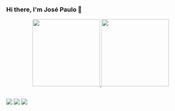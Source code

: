 ### Hi there, I'm José Paulo 👋

<div align="center">
  <a href="https://github.com/joseMarciano">
  <img height="180em" src="https://github-readme-stats.vercel.app/api?username=joseMarciano&show_icons=true&theme=dracula&include_all_commits=true&count_private=true"/>
  <img height="180em" src="https://github-readme-stats.vercel.app/api/top-langs/?username=joseMarciano&layout=compact&langs_count=10&theme=dracula&hide=C"/>
</div>
  
  ##
 
<div> 
  <a href="https://instagram.com/marcianojosepaulo" target="_blank"><img src="https://img.shields.io/badge/-Instagram-%23E4405F?style=for-the-badge&logo=instagram&logoColor=white" target="_blank"></a>
  <a href = "mailto:marcianojosepaulo@gmail.com"><img src="https://img.shields.io/badge/-Gmail-%23333?style=for-the-badge&logo=gmail&logoColor=white" target="_blank"></a>
  <a href="https://www.linkedin.com/in/marciano-josepaulo/" target="_blank"><img src="https://img.shields.io/badge/-LinkedIn-%230077B5?style=for-the-badge&logo=linkedin&logoColor=white" target="_blank"></a> 
 
</div>
